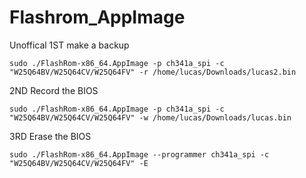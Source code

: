 # Flashrom_AppImage
Unoffical
1ST make a backup

`sudo ./FlashRom-x86_64.AppImage -p ch341a_spi -c "W25Q64BV/W25Q64CV/W25Q64FV" -r /home/lucas/Downloads/lucas2.bin`

2ND Record the BIOS

`sudo ./FlashRom-x86_64.AppImage -p ch341a_spi -c "W25Q64BV/W25Q64CV/W25Q64FV" -w /home/lucas/Downloads/lucas.bin`

3RD Erase the BIOS

`sudo ./FlashRom-x86_64.AppImage --programmer ch341a_spi -c "W25Q64BV/W25Q64CV/W25Q64FV" -E`
